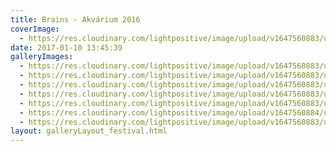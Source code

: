 ```yaml
---
title: Brains - Akvárium 2016
coverImage:
  - https://res.cloudinary.com/lightpositive/image/upload/v1647560883/uploads/Brains%20-%20Akv%C3%A1rium%202016/97.jpg
date: 2017-01-10 13:45:39
galleryImages: 
  - https://res.cloudinary.com/lightpositive/image/upload/v1647560883/uploads/Brains%20-%20Akv%C3%A1rium%202016/94.jpg
  - https://res.cloudinary.com/lightpositive/image/upload/v1647560883/uploads/Brains%20-%20Akv%C3%A1rium%202016/96.jpg
  - https://res.cloudinary.com/lightpositive/image/upload/v1647560883/uploads/Brains%20-%20Akv%C3%A1rium%202016/95.jpg
  - https://res.cloudinary.com/lightpositive/image/upload/v1647560883/uploads/Brains%20-%20Akv%C3%A1rium%202016/93.jpg
  - https://res.cloudinary.com/lightpositive/image/upload/v1647560883/uploads/Brains%20-%20Akv%C3%A1rium%202016/92.jpg
  - https://res.cloudinary.com/lightpositive/image/upload/v1647560884/uploads/Brains%20-%20Akv%C3%A1rium%202016/91-1.jpg
  - https://res.cloudinary.com/lightpositive/image/upload/v1647560883/uploads/Brains%20-%20Akv%C3%A1rium%202016/97.jpg
layout: galleryLayout_festival.html
---
```

